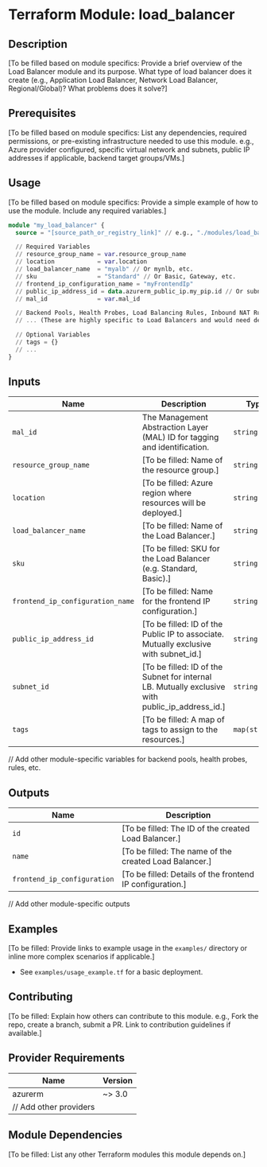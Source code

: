 # Terraform Module: load_balancer

## Description
[To be filled based on module specifics: Provide a brief overview of the Load Balancer module and its purpose. What type of load balancer does it create (e.g., Application Load Balancer, Network Load Balancer, Regional/Global)? What problems does it solve?]

## Prerequisites
[To be filled based on module specifics: List any dependencies, required permissions, or pre-existing infrastructure needed to use this module. e.g., Azure provider configured, specific virtual network and subnets, public IP addresses if applicable, backend target groups/VMs.]

## Usage
[To be filled based on module specifics: Provide a simple example of how to use the module. Include any required variables.]

```terraform
module "my_load_balancer" {
  source = "[source_path_or_registry_link]" // e.g., "./modules/load_balancer" or "Azure/load_balancer/azurerm"

  // Required Variables
  // resource_group_name = var.resource_group_name
  // location            = var.location
  // load_balancer_name  = "myalb" // Or mynlb, etc.
  // sku                 = "Standard" // Or Basic, Gateway, etc.
  // frontend_ip_configuration_name = "myFrontendIp"
  // public_ip_address_id = data.azurerm_public_ip.my_pip.id // Or subnet_id for internal
  // mal_id              = var.mal_id

  // Backend Pools, Health Probes, Load Balancing Rules, Inbound NAT Rules etc.
  // ... (These are highly specific to Load Balancers and would need detailed input definitions)

  // Optional Variables
  // tags = {}
  // ...
}
```

## Inputs

| Name                | Description                                                                 | Type   | Default | Required |
| ------------------- | --------------------------------------------------------------------------- | ------ | ------- | :------: |
| `mal_id`            | The Management Abstraction Layer (MAL) ID for tagging and identification.   | `string` | `null`  |   yes    |
| `resource_group_name` | [To be filled: Name of the resource group.]                                 | `string` |         |   yes    |
| `location`          | [To be filled: Azure region where resources will be deployed.]              | `string` |         |   yes    |
| `load_balancer_name`| [To be filled: Name of the Load Balancer.]                                  | `string` |         |   yes    |
| `sku`               | [To be filled: SKU for the Load Balancer (e.g. Standard, Basic).]           | `string` |         |   yes    |
| `frontend_ip_configuration_name` | [To be filled: Name for the frontend IP configuration.]        | `string` |         |   yes    |
| `public_ip_address_id` | [To be filled: ID of the Public IP to associate. Mutually exclusive with subnet_id.] | `string` | `null`  |    no    |
| `subnet_id`         | [To be filled: ID of the Subnet for internal LB. Mutually exclusive with public_ip_address_id.] | `string` | `null`  |    no    |
| `tags`              | [To be filled: A map of tags to assign to the resources.]                   | `map(string)` | `{}`    |    no    |
// Add other module-specific variables for backend pools, health probes, rules, etc.

## Outputs

| Name   | Description                                                              |
| ------ | ------------------------------------------------------------------------ |
| `id`   | [To be filled: The ID of the created Load Balancer.]                     |
| `name` | [To be filled: The name of the created Load Balancer.]                   |
| `frontend_ip_configuration` | [To be filled: Details of the frontend IP configuration.] |
// Add other module-specific outputs

## Examples
[To be filled: Provide links to example usage in the `examples/` directory or inline more complex scenarios if applicable.]
- See `examples/usage_example.tf` for a basic deployment.

## Contributing
[To be filled: Explain how others can contribute to this module. e.g., Fork the repo, create a branch, submit a PR. Link to contribution guidelines if available.]

## Provider Requirements

| Name    | Version |
| ------- | ------- |
| azurerm | ~> 3.0  |
| // Add other providers |         |

## Module Dependencies
[To be filled: List any other Terraform modules this module depends on.]
